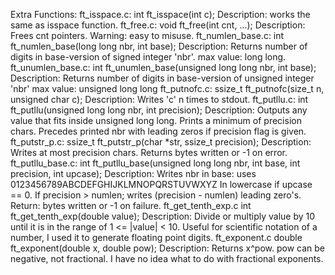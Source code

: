 Extra Functions:
	ft_isspace.c:
		int	ft_isspace(int c);
		Description:
			works the same as isspace function.
	ft_free.c:
		void	ft_free(int cnt, ...);
		Description:
			Frees cnt pointers.
			Warning: easy to misuse.
	ft_numlen_base.c:
		int	ft_numlen_base(long long nbr, int base);
		Description:
			Returns number of digits in base-version of signed integer 'nbr'.
			max value: long long.
	ft_unumlen_base.c:
		int	ft_unumlen_base(unsigned long long nbr, int base);
		Description:
			Returns number of digits in base-version of unsigned integer 'nbr'
			max value: unsigned long long
	ft_putnofc.c:
		ssize_t	ft_putnofc(size_t n, unsigned char c);
		Description:
			Writes 'c' n times to stdout.
	ft_putllu.c:
		int	ft_putllu(unsigned long long nbr, int precision);
		Description:
			Outputs any value that fits inside unsigned long long.
			Prints a minimum of precision chars.
			Precedes printed nbr with leading zeros if precision flag is given.
	ft_putstr_p.c:
		ssize_t	ft_putstr_p(char \*str, ssize_t precision);
		Description:
			Writes at most precision chars.
			Returns bytes written or -1 on error.
	ft_putllu_base.c:
		int	ft_putllu_base(unsigned long long nbr, int base, int precision, int upcase);
		Description:
			Writes nbr in base: uses 0123456789ABCDEFGHIJKLMNOPQRSTUVWXYZ
			In lowercase if upcase == 0.
			If precision > numlen; writes (precision - numlen) leading zero's.
			Return: bytes written or -1 on failure.
	ft_get_tenth_exp.c
		int	ft_get_tenth_exp(double value);
		Description:
			Divide or multiply value by 10 until it is in the range of 1 <= |value| < 10.
			Useful for scientific notation of a number, I used it to generate floating point digits.
	ft_exponent.c
		double	ft_exponent(double x, double pow);
		Description:
			Returns x^pow.
			pow can be negative, not fractional. I have no idea what to do with fractional exponents.
